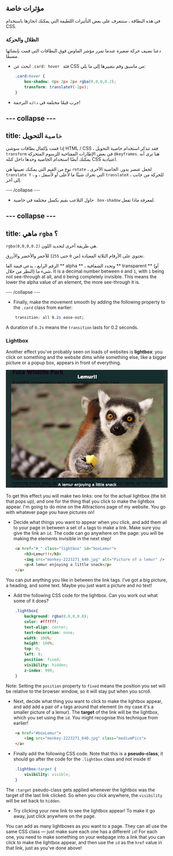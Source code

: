 ## مؤثرات خاصة

في هذه البطاقة ، ستتعرف على بعض التأثيرات اللطيفة التي يمكنك انجازها باستخدام CSS.

### الظلال والحركة

دعنا نضيف حركة صغيرة عندما تمرر مؤشر الماوس فوق البطاقات التي قمت بإنشائها مسبقًا.

+ ابحث عن `.card: hover ` فئة CSS من ماسبق وقم بتغييرها إلى ما يلي:

```css
    .card:hover {
        box-shadow: 0px 2px 2px rgba(0,0,0,0.2); 
        transform: translateY(-2px);
    }
```

+ جرب قيمًا مختلفة في ` دالة ` الترجمة!

## \--- collapse \---

## title: `خاصية` التحويل

إذا قمت بإكمال بطاقات سوشي HTML / CSS ، فقد تتذكر استخدام خاصية التحويل ` transform` في بعض الإطارات المفتاحية للرسوم المتحركة ` @keyframes `. هنا ترى أنه يمكنك أيضًا استخدام الخاصية وحدها داخل كتلة CSS اعتيادية.

نوع من القيم التي يمكنك تعيينها هي ` rotate ` ، لجعل عنصر يدور. الخاصية الآخرى ` translate Y ` ، التي تحرك شيئًا ما لأعلى أو لأسفل ، و ` translateX ` ، للحركة من جانب إلى آخر.

\--- /collapse \---

+ حاول التلاعب بقيم بكسل مختلفة في خاصية ` box-shadow` لمعرفة ماذا تفعل. 

## \--- collapse \---

## title: ماهي ` rgba ` ؟

`rgba(0,0,0,0.2)` هي طريقة أخرى لتحديد اللون.

تحتوي على الأرقام الثلاثة المعتادة (من ` 0 ` حتى ` 255 `) للأحمر والأخضر والأزرق.

الرقم الرابع ، يدعي قيمة الفا ** alpha ** ، وتحدد الشفافية ** transparent ** (أو النظر من خلال) شيء ما. It is a decimal number between `0` and `1`, with `1` being not see-through at all, and `0` being completely invisible. This means the lower the alpha value of an element, the more see-through it is.

\--- /collapse \---

+ Finally, make the movement smooth by adding the following property to the `.card` class from earlier: 

```css
    transition: all 0.2s ease-out;
```

A duration of `0.2s` means the `transition` lasts for 0.2 seconds.

### Lightbox

Another effect you've probably seen on loads of websites is **lightbox**: you click on something and the website dims while something else, like a bigger picture or a popup box, appears in front of everything.

![Lightbox effect in action](images/lightboxLemur.png)

To get this effect you will make two links: one for the actual lightbox (the bit that pops up), and one for the thing that you click to make the lightbox appear. I'm going to do mine on the Attractions page of my website. You go with whatever page you have pictures on!

+ Decide what things you want to appear when you click, and add them all to your page in between a set of `a` tags to make a link. Make sure you give the link an `id`. The code can go anywhere on the page: you will be making the elements invisible in the next step!

```html
    <a href="#_" class="lightbox" id="boxLemur">
        <h3>Lemur!!</h3>
        <img src="monkey-2223271_640.jpg" alt="Picture of a lemur" />
        <p>A lemur enjoying a little snack</p>
    </a>
```

You can put anything you like in between the link tags. I've got a big picture, a heading, and some text. Maybe you just want a picture and no text!

+ Add the following CSS code for the lightbox. Can you work out what some of it does?

```css
    .lightbox{
        background: rgba(0,0,0,0.8);
        color: #ffffff;
        text-align: center;
        text-decoration: none;
        width: 100%;
        height: 100%;
        top: 0;
        left: 0;
        position: fixed;
        visibility: hidden;
        z-index: 999;
    }
```

Note: Setting the `position` property to `fixed` means the position you set will be relative to the browser window, so it will stay put when you scroll.

+ Next, decide what thing you want to click to make the lightbox appear, and add add a pair of `a` tags around that element (in my case it's a smaller picture of a lemur). The **target** of the link will be the lightbox, which you set using the `id`. You might recognise this technique from earlier!

```html
    <a href="#boxLemur">
        <img src="monkey-2223271_640.jpg" class="mediumPics">
    </a>
```

+ Finally add the following CSS code. Note that this is a **pseudo-class**; it should go after the code for the `.lightbox` class and not inside it!

```css
    .lightbox:target {
        visibility: visible;
    }
```

The `:target` pseudo-class gets applied whenever the lightbox was the target of the last link clicked. So when you click anywhere, the `visibility` will be set back to `hidden`.

+ Try clicking your new link to see the lightbox appear! To make it go away, just click anywhere on the page.

You can add as many lightboxes as you want to a page. They can all use the same CSS class — just make sure each one has a different `id`! For each one, you need to make something on your webpage into a link that you can click to make the lightbox appear, and then use the `id` as the `href` value in that link, just as you've done above!